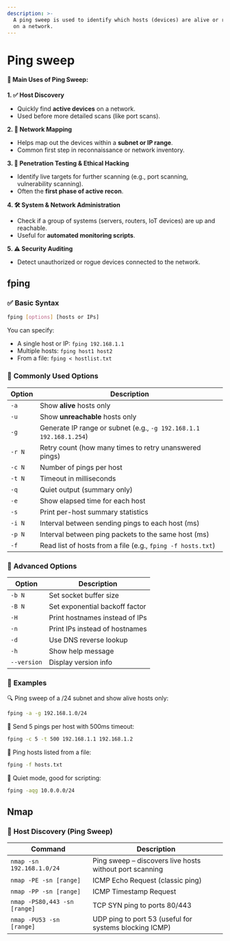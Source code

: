 ```yaml
---
description: >-
  A ping sweep is used to identify which hosts (devices) are alive or responsive
  on a network.
---
```


# Ping sweep

#### 🧭 **Main Uses of Ping Sweep:**

**1. ✅ Host Discovery**

* Quickly find **active devices** on a network.
* Used before more detailed scans (like port scans).

**2. 🧪 Network Mapping**

* Helps map out the devices within a **subnet or IP range**.
* Common first step in reconnaissance or network inventory.

**3. 🔐 Penetration Testing & Ethical Hacking**

* Identify live targets for further scanning (e.g., port scanning, vulnerability scanning).
* Often the **first phase of active recon**.

**4. 🛠️ System & Network Administration**

* Check if a group of systems (servers, routers, IoT devices) are up and reachable.
* Useful for **automated monitoring scripts**.

**5. ⚠️ Security Auditing**

* Detect unauthorized or rogue devices connected to the network.

## fping

### ✅ **Basic Syntax**

```bash
fping [options] [hosts or IPs]
```

You can specify:

* A single host or IP: `fping 192.168.1.1`
* Multiple hosts: `fping host1 host2`
* From a file: `fping < hostlist.txt`

### 🔹 **Commonly Used Options**

| Option | Description                                                        |
| ------ | ------------------------------------------------------------------ |
| `-a`   | Show **alive** hosts only                                          |
| `-u`   | Show **unreachable** hosts only                                    |
| `-g`   | Generate IP range or subnet (e.g., `-g 192.168.1.1 192.168.1.254`) |
| `-r N` | Retry count (how many times to retry unanswered pings)             |
| `-c N` | Number of pings per host                                           |
| `-t N` | Timeout in milliseconds                                            |
| `-q`   | Quiet output (summary only)                                        |
| `-e`   | Show elapsed time for each host                                    |
| `-s`   | Print per-host summary statistics                                  |
| `-i N` | Interval between sending pings to each host (ms)                   |
| `-p N` | Interval between ping packets to the same host (ms)                |
| `-f`   | Read list of hosts from a file (e.g., `fping -f hosts.txt`)        |

### 🧪 **Advanced Options**

| Option      | Description                    |
| ----------- | ------------------------------ |
| `-b N`      | Set socket buffer size         |
| `-B N`      | Set exponential backoff factor |
| `-H`        | Print hostnames instead of IPs |
| `-n`        | Print IPs instead of hostnames |
| `-d`        | Use DNS reverse lookup         |
| `-h`        | Show help message              |
| `--version` | Display version info           |

### 🧾 **Examples**

🔍 Ping sweep of a /24 subnet and show alive hosts only:

```bash
fping -a -g 192.168.1.0/24
```

🧪 Send 5 pings per host with 500ms timeout:

```bash
fping -c 5 -t 500 192.168.1.1 192.168.1.2
```

📄 Ping hosts listed from a file:

```bash
fping -f hosts.txt
```

🔕 Quiet mode, good for scripting:

```bash
fping -aqg 10.0.0.0/24
```

## Nmap

### 🔹 **Host Discovery (Ping Sweep)**

| Command                      | Description                                             |
| ---------------------------- | ------------------------------------------------------- |
| `nmap -sn 192.168.1.0/24`    | Ping sweep – discovers live hosts without port scanning |
| `nmap -PE -sn [range]`       | ICMP Echo Request (classic ping)                        |
| `nmap -PP -sn [range]`       | ICMP Timestamp Request                                  |
| `nmap -PS80,443 -sn [range]` | TCP SYN ping to ports 80/443                            |
| `nmap -PU53 -sn [range]`     | UDP ping to port 53 (useful for systems blocking ICMP)  |
